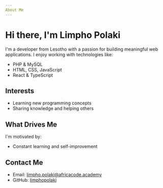 ```yaml
---
About Me
---
```


# Hi there, I'm Limpho Polaki

I'm a developer from Lesotho with a passion for building meaningful web applications. I enjoy working with technologies like:

- PHP & MySQL
- HTML, CSS, JavaScript
- React & TypeScript

## Interests
- Learning new programming concepts
- Sharing knowledge and helping others

## What Drives Me

I'm motivated by:
- Constant learning and self-improvement

## Contact Me
- Email: limpho.polaki@africacode.academy
- GitHub: [limphopolaki](https://github.com/crotcash)

